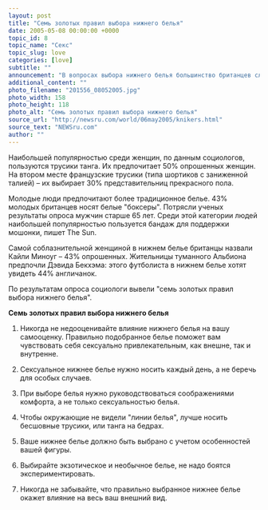 ```yaml
---
layout: post
title: "Семь золотых правил выбора нижнего белья"
date: 2005-05-08 00:00:00 +0000
topic_id: 8
topic_name: "Секс"
topic_slug: love
categories: [love]
subtitle: ""
announcement: "В вопросах выбора нижнего белья большинство британцев следуют принципу \"чем меньше, тем лучше\". К такому выводу пришли ученые, попытавшиеся выяснить, что носят рядовые британцы под одеждой."
additional_content: ""
photo_filename: "201556_08052005.jpg"
photo_width: 158
photo_height: 118
photo_alt: "Семь золотых правил выбора нижнего белья"
source_url: "http://newsru.com/world/06may2005/knikers.html"
source_text: "NEWSru.com"
author: ""
---
```

Наибольшей популярностью среди женщин, по данным социологов, пользуются трусики танга. Их предпочитает 50% опрошенных женщин. На втором месте французские трусики (типа шортиков с заниженной талией) – их выбирает 30% представительниц прекрасного пола.

Молодые люди предпочитают более традиционное белье. 43% молодых британцев носят белые "боксеры". Потрясли ученых результаты опроса мужчин старше 65 лет. Среди этой категории людей наибольшей популярностью пользуется бандаж для поддержки мошонки, пишет The Sun.

Самой соблазнительной женщиной в нижнем белье британцы назвали Кайли Миноуг – 43% опрошенных. Жительницы туманного Альбиона предпочли Дэвида Бекхэма: этого футболиста в нижнем белье хотят увидеть 44% англичанок.

По результатам опроса социологи вывели "семь золотых правил выбора нижнего белья".

<strong>Семь золотых правил выбора нижнего белья</strong>

1. Никогда не недооценивайте влияние нижнего белья на вашу самооценку. Правильно подобранное белье поможет вам чувствовать себя сексуально привлекательным, как внешне, так и внутренне.

2. Сексуальное нижнее белье нужно носить каждый день, а не беречь для особых случаев.

3. При выборе белья нужно руководствоваться соображениями комфорта, а не только сексуальностью белья.

4. Чтобы окружающие не видели "линии белья", лучше носить бесшовные трусики, или танга на бедрах.

5. Ваше нижнее белье должно быть выбрано с учетом особенностей вашей фигуры.

6. Выбирайте экзотическое и необычное белье, не надо боятся экспериментировать.

7. Никогда не забывайте, что правильно выбранное нижнее белье окажет влияние на весь ваш внешний вид.
